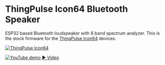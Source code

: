 # ThingPulse Icon64 Bluetooth Speaker

ESP32 based Bluetooth loudspeaker with 8 band spectrum analyzer. This is the stock firmware for the [ThingPulse Icon64](https://thingpulse.com/product/icon64/) devices.

[![ThingPulse Icon64](https://thingpulse.com/wp-content/uploads/2020/11/Whitebox_Heart.jpg)](https://thingpulse.com/product/icon64/)

[![YouTube demo](http://img.youtube.com/vi/1UpbtE98OBA/0.jpg)](http://www.youtube.com/watch?v=1UpbtE98OBA "Icon64 Bluetooth Speaker")
[► Video](http://www.youtube.com/watch?v=1UpbtE98OBA "Icon64 Bluetooth Speaker")
